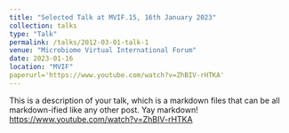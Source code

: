 ```yaml
---
title: "Selected Talk at MVIF.15, 16th January 2023"
collection: talks
type: "Talk"
permalink: /talks/2012-03-01-talk-1
venue: "Microbiome Virtual International Forum"
date: 2023-01-16
location: "MVIF"
paperurl='https://www.youtube.com/watch?v=ZhBIV-rHTKA'
---
```


This is a description of your talk, which is a markdown files that can be all markdown-ified like any other post. Yay markdown!
https://www.youtube.com/watch?v=ZhBIV-rHTKA
